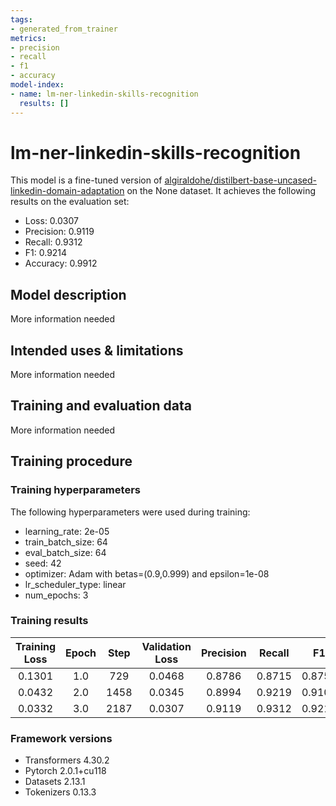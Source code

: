 ```yaml
---
tags:
- generated_from_trainer
metrics:
- precision
- recall
- f1
- accuracy
model-index:
- name: lm-ner-linkedin-skills-recognition
  results: []
---
```


<!-- This model card has been generated automatically according to the information the Trainer had access to. You
should probably proofread and complete it, then remove this comment. -->

# lm-ner-linkedin-skills-recognition

This model is a fine-tuned version of [algiraldohe/distilbert-base-uncased-linkedin-domain-adaptation](https://huggingface.co/algiraldohe/distilbert-base-uncased-linkedin-domain-adaptation) on the None dataset.
It achieves the following results on the evaluation set:
- Loss: 0.0307
- Precision: 0.9119
- Recall: 0.9312
- F1: 0.9214
- Accuracy: 0.9912

## Model description

More information needed

## Intended uses & limitations

More information needed

## Training and evaluation data

More information needed

## Training procedure

### Training hyperparameters

The following hyperparameters were used during training:
- learning_rate: 2e-05
- train_batch_size: 64
- eval_batch_size: 64
- seed: 42
- optimizer: Adam with betas=(0.9,0.999) and epsilon=1e-08
- lr_scheduler_type: linear
- num_epochs: 3

### Training results

| Training Loss | Epoch | Step | Validation Loss | Precision | Recall | F1     | Accuracy |
|:-------------:|:-----:|:----:|:---------------:|:---------:|:------:|:------:|:--------:|
| 0.1301        | 1.0   | 729  | 0.0468          | 0.8786    | 0.8715 | 0.8750 | 0.9863   |
| 0.0432        | 2.0   | 1458 | 0.0345          | 0.8994    | 0.9219 | 0.9105 | 0.9900   |
| 0.0332        | 3.0   | 2187 | 0.0307          | 0.9119    | 0.9312 | 0.9214 | 0.9912   |


### Framework versions

- Transformers 4.30.2
- Pytorch 2.0.1+cu118
- Datasets 2.13.1
- Tokenizers 0.13.3
